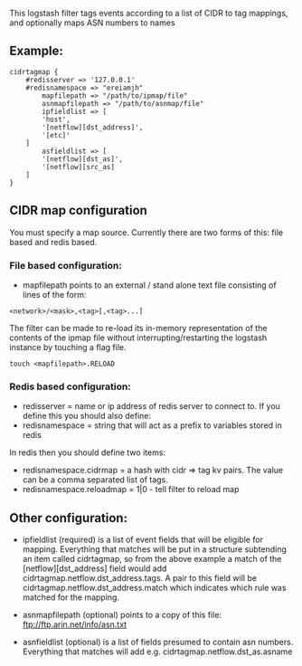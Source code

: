 This logstash filter tags events according to a list of CIDR to tag mappings, and optionally maps ASN numbers to names


Example:
--------

```
cidrtagmap {
	#redisserver => '127.0.0.1'
	#redisnamespace => "ereiamjh"
        mapfilepath => "/path/to/ipmap/file"
        asnmapfilepath => "/path/to/asnmap/file"
        ipfieldlist => [
		'host',
		'[netflow][dst_address]',
		'[etc]'
	]
        asfieldlist => [
		'[netflow][dst_as]',
		'[netflow][src_as]
	]
}
```


CIDR map configuration
----------------------

You must specify a map source. Currently there are two forms of this: file based and redis based.

### File based configuration:

* mapfilepath points to an  external / stand alone text file consisting of lines of the form:

```
<network>/<mask>,<tag>[,<tag>...]
```

The filter can be made to re-load its in-memory representation of the contents of the
ipmap file without interrupting/restarting the logstash instance by touching a flag file.

```
touch <mapfilepath>.RELOAD
```


### Redis based configuration:

* redisserver = name or ip address of redis server to connect to. If you define this you should also define:
* redisnamespace = string that will act as a prefix to variables stored in redis


In redis then you should define two items:
* redisnamespace.cidrmap = a hash with cidr => tag kv pairs.  The value can be a comma separated list of tags.
* redisnamespace.reloadmap = 1|0 - tell filter to reload map


Other configuration:
--------------------

* ipfieldlist (required) is a list of event fields that will be eligible for mapping.  Everything that matches
will be put in a structure subtending an item called cidrtagmap, so
from the above example a match of the [netflow][dst_address] field would add
cidrtagmap.netflow.dst_address.tags.  A pair to this field will be cidrtagmap.netflow.dst_address.match 
which indicates which rule was matched for the mapping.

* asnmapfilepath (optional) points to a copy of this file: ftp://ftp.arin.net/info/asn.txt 

* asnfieldlist (optional) is a list of fields presumed to contain asn numbers.  Everything that matches
will add e.g. cidrtagmap.netflow.dst_as.asname



